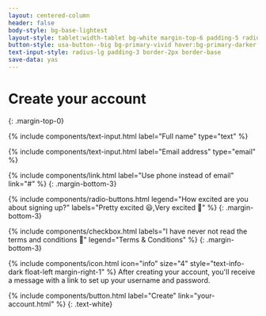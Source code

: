 ```yaml
---
layout: centered-column
header: false
body-style: bg-base-lightest
layout-style: tablet:width-tablet bg-white margin-top-6 padding-5 radius-lg shadow-3
button-style: usa-button--big bg-primary-vivid hover:bg-primary-darker
text-input-style: radius-lg padding-3 border-2px border-base
save-data: yas
---
```


# Create your account
{: .margin-top-0}

<!-- Include a text input component for name. -->
{% include components/text-input.html label="Full name" type="text" %}

<!-- Include a text input component for email. -->
{% include components/text-input.html label="Email address" type="email" %}

<!-- Include an inline link for communication preference. -->
{% include components/link.html label="Use phone instead of email" link="#" %}
{: .margin-bottom-3}

{% include components/radio-buttons.html legend="How excited are you about signing up?" labels="Pretty excited 😃,Very excited 🤩" %}
{: .margin-bottom-3}

{% include components/checkbox.html labels="I have never not read the terms and conditions 🤞" legend="Terms & Conditions" %}
{: .margin-bottom-3}

{% include components/icon.html icon="info" size="4" style="text-info-dark float-left margin-right-1" %}
After creating your account, you'll receive a message with a link to set up your username and password.

<!-- Include a button component as a call-to-action for completing the form. -->
{% include components/button.html label="Create" link="your-account.html" %}
{: .text-white}